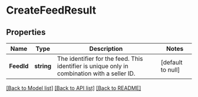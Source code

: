 # CreateFeedResult

## Properties
Name | Type | Description | Notes
------------ | ------------- | ------------- | -------------
**FeedId** | **string** | The identifier for the feed. This identifier is unique only in combination with a seller ID. | [default to null]

[[Back to Model list]](../README.md#documentation-for-models) [[Back to API list]](../README.md#documentation-for-api-endpoints) [[Back to README]](../README.md)

